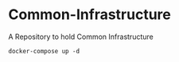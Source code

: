 # Common-Infrastructure

A Repository to hold Common Infrastructure

```dockercommands
docker-compose up -d
```
